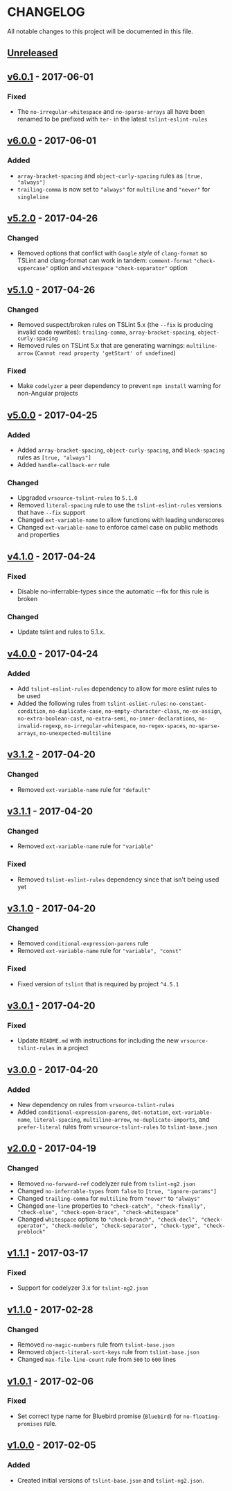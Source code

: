 # CHANGELOG
All notable changes to this project will be documented in this file.

## [Unreleased][unreleased]

## [v6.0.1] - 2017-06-01
### Fixed
- The `no-irregular-whitespace` and `no-sparse-arrays` all have been renamed to be prefixed with `ter-` in the latest `tslint-eslint-rules`

## [v6.0.0] - 2017-06-01
### Added
- `array-bracket-spacing` and `object-curly-spacing` rules as `[true, "always"]`
- `trailing-comma` is now set to `"always"` for `multiline` and `"never"` for `singleline`

## [v5.2.0] - 2017-04-26
### Changed
- Removed options that conflict with `Google` _style_ of `clang-format` so TSLint and clang-format can work in tandem: `comment-format` `"check-uppercase"` option and `whitespace` `"check-separator"` option

## [v5.1.0] - 2017-04-26
### Changed
- Removed suspect/broken rules on TSLint 5.x (the `--fix` is producing invalid code rewrites): `trailing-comma`, `array-bracket-spacing`, `object-curly-spacing`
- Removed rules on TSLint 5.x that are generating warnings: `multiline-arrow` (`Cannot read property 'getStart' of undefined`)

### Fixed
- Make `codelyzer` a peer dependency to prevent `npm install` warning for non-Angular projects

## [v5.0.0] - 2017-04-25
### Added
- Added `array-bracket-spacing`, `object-curly-spacing`, and `block-spacing` rules as `[true, "always"]`
- Added `handle-callback-err` rule

### Changed
- Upgraded `vrsource-tslint-rules` to `5.1.0`
- Removed `literal-spacing` rule to use the `tslint-eslint-rules` versions that have `--fix` support
- Changed `ext-variable-name` to allow functions with leading underscores
- Changed `ext-variable-name` to enforce camel case on public methods and properties

## [v4.1.0] - 2017-04-24
### Fixed
- Disable no-inferrable-types since the automatic --fix for this rule is broken

### Changed
- Update tslint and rules to 5.1.x.

## [v4.0.0] - 2017-04-24
### Added
- Add `tslint-eslint-rules` dependency to allow for more eslint rules to be used
- Added the following rules from `tslint-eslint-rules`: `no-constant-condition`, `no-duplicate-case`, `no-empty-character-class`, `no-ex-assign`, `no-extra-boolean-cast`, `no-extra-semi`, `no-inner-declarations`, `no-invalid-regexp`, `no-irregular-whitespace`, `no-regex-spaces`, `no-sparse-arrays`, `no-unexpected-multiline`

## [v3.1.2] - 2017-04-20
### Changed
- Removed `ext-variable-name` rule for `"default"`

## [v3.1.1] - 2017-04-20
### Changed
- Removed `ext-variable-name` rule for `"variable"`

### Fixed
- Removed `tslint-eslint-rules` dependency since that isn't being used yet

## [v3.1.0] - 2017-04-20
### Changed
- Removed `conditional-expression-parens` rule
- Removed `ext-variable-name` rule for `"variable", "const"`

### Fixed
- Fixed version of `tslint` that is required by project `^4.5.1`

## [v3.0.1] - 2017-04-20
### Fixed
- Update `README.md` with instructions for including the new `vrsource-tslint-rules` in a project

## [v3.0.0] - 2017-04-20
### Added
- New dependency on rules from `vrsource-tslint-rules`
- Added `conditional-expression-parens`, `dot-notation`, `ext-variable-name`, `literal-spacing`, `multiline-arrow`, `no-duplicate-imports`, and `prefer-literal` rules from `vrsource-tslint-rules` to `tslint-base.json`

## [v2.0.0] - 2017-04-19
### Changed
- Removed `no-forward-ref` codelyzer rule from `tslint-ng2.json`
- Changed `no-inferrable-types` from `false` to `[true, "ignore-params"]`
- Changed `trailing-comma` for `multiline` from `"never"` to `"always"`
- Changed `one-line` properties to `"check-catch", "check-finally", "check-else", "check-open-brace", "check-whitespace"`
- Changed `whitespace` options to `"check-branch", "check-decl", "check-operator", "check-module", "check-separator", "check-type", "check-preblock"`

## [v1.1.1] - 2017-03-17
### Fixed
- Support for codelyzer 3.x for `tslint-ng2.json`

## [v1.1.0] - 2017-02-28
### Changed
- Removed `no-magic-numbers` rule from `tslint-base.json`
- Removed `object-literal-sort-keys` rule from `tslint-base.json`
- Changed `max-file-line-count` rule from `500` to `600` lines

## [v1.0.1] - 2017-02-06
### Fixed
- Set correct type name for Bluebird promise (`Bluebird`) for `no-floating-promises` rule.

## [v1.0.0] - 2017-02-05
### Added
- Created initial versions of `tslint-base.json` and `tslint-ng2.json`.

[unreleased]: https://github.com/codeschool/cs-tslint-rules/compare/v6.0.1...HEAD
[v6.0.1]: https://github.com/codeschool/cs-tslint-rules/compare/v6.0.0...v6.0.1
[v6.0.0]: https://github.com/codeschool/cs-tslint-rules/compare/v5.2.0...v6.0.0
[v5.2.0]: https://github.com/codeschool/cs-tslint-rules/compare/v5.1.0...v5.2.0
[v5.1.0]: https://github.com/codeschool/cs-tslint-rules/compare/v5.0.0...v5.1.0
[v5.0.0]: https://github.com/codeschool/cs-tslint-rules/compare/v4.1.0...v5.0.0
[v4.1.0]: https://github.com/codeschool/cs-tslint-rules/compare/v4.0.0...v4.1.0
[v4.0.0]: https://github.com/codeschool/cs-tslint-rules/compare/v3.1.2...v4.0.0
[v3.1.2]: https://github.com/codeschool/cs-tslint-rules/compare/v3.1.1...v3.1.2
[v3.1.1]: https://github.com/codeschool/cs-tslint-rules/compare/v3.1.0...v3.1.1
[v3.1.0]: https://github.com/codeschool/cs-tslint-rules/compare/v3.0.1...v3.1.0
[v3.0.1]: https://github.com/codeschool/cs-tslint-rules/compare/v3.0.0...v3.0.1
[v3.0.0]: https://github.com/codeschool/cs-tslint-rules/compare/v2.0.0...v3.0.0
[v2.0.0]: https://github.com/codeschool/cs-tslint-rules/compare/v1.1.1...v2.0.0
[v1.1.1]: https://github.com/codeschool/cs-tslint-rules/compare/v1.1.0...v1.1.1
[v1.1.0]: https://github.com/codeschool/cs-tslint-rules/compare/v1.0.1...v1.1.0
[v1.0.1]: https://github.com/codeschool/cs-tslint-rules/compare/v1.0.0...v1.0.1
[v1.0.0]: https://github.com/codeschool/cs-tslint-rules/tree/v1.0.0
